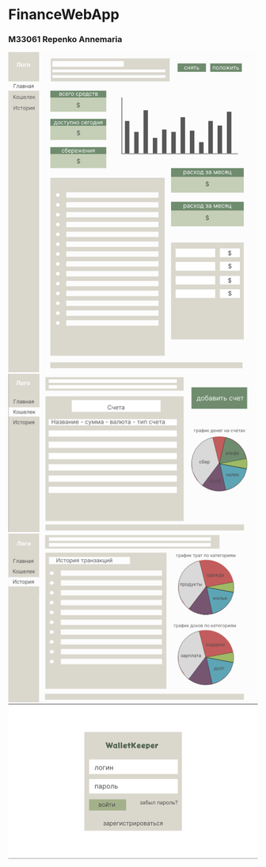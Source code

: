# FinanceWebApp
### M33061 Repenko Annemaria


<img src="/src/img/index_page.png"/>
<img src="/src/img/wallet_page.png"/>
<img src="/src/img/history_page.png"/>
<img src="/src/img/auth_page.png"/>
